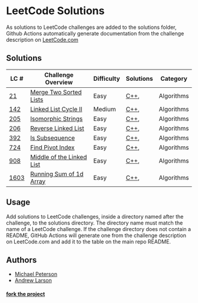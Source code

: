 # LeetCode Solutions
As solutions to LeetCode challenges are added to the solutions folder, Github Actions automatically generate documentation from the challenge description on [LeetCode.com](http://leetcode.com)

## Solutions
| LC # | Challenge Overview | Difficulty | Solutions | Category |
| ---- | ------------------ | ---------- | --------- | -------- |
| [21](https://leetcode.com/problems/merge-two-sorted-lists/) | [Merge Two Sorted Lists](solutions/merge-two-sorted-lists) | Easy | [C++](solutions/merge-two-sorted-lists/solution.cpp),  | Algorithms |
| [142](https://leetcode.com/problems/linked-list-cycle-ii/) | [Linked List Cycle II](solutions/linked-list-cycle-ii) | Medium | [C++](solutions/linked-list-cycle-ii/solution.cpp),  | Algorithms |
| [205](https://leetcode.com/problems/isomorphic-strings/) | [Isomorphic Strings](solutions/isomorphic-strings) | Easy | [C++](solutions/isomorphic-strings/solution.cpp),  | Algorithms |
| [206](https://leetcode.com/problems/reverse-linked-list/) | [Reverse Linked List](solutions/reverse-linked-list) | Easy | [C++](solutions/reverse-linked-list/solution.cpp),  | Algorithms |
| [392](https://leetcode.com/problems/is-subsequence/) | [Is Subsequence](solutions/is-subsequence) | Easy | [C++](solutions/is-subsequence/solution.cpp),  | Algorithms |
| [724](https://leetcode.com/problems/find-pivot-index/) | [Find Pivot Index](solutions/find-pivot-index) | Easy | [C++](solutions/find-pivot-index/solution.cpp),  | Algorithms |
| [908](https://leetcode.com/problems/middle-of-the-linked-list/) | [Middle of the Linked List](solutions/middle-of-the-linked-list) | Easy | [C++](solutions/middle-of-the-linked-list/solution.cpp),  | Algorithms |
| [1603](https://leetcode.com/problems/running-sum-of-1d-array/) | [Running Sum of 1d Array](solutions/running-sum-of-1d-array) | Easy | [C++](solutions/running-sum-of-1d-array/solution.cpp),  | Algorithms |

## Usage
Add solutions to LeetCode challenges, inside a directory named after the challenge, to the solutions directory. The directory name must match the name of a LeetCode challenge. If the challenge directory does not contain a README, GitHub Actions will generate one from the challenge description on LeetCode.com and add it to the table on the main repo README.

## Authors
- [Michael Peterson](https://github.com/kid-on-github)
- [Andrew Larson](https://github.com/Kefka174)
#### [fork the project](https://github.com/kid-on-github/leetcode-actions-flow)